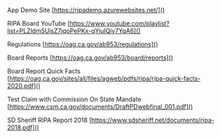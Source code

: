 
App Demo Site
[https://ripademo.azurewebsites.net/]()


RIPA Board YouTube
[https://www.youtube.com/playlist?list=PLZldm5UisZ7jqoPePKx-qYiuIQiy7YqA6]()

Regulations
[https://oag.ca.gov/ab953/regulations]()

Board Reports
[https://oag.ca.gov/ab953/board/reports]()

Board Report Quick Facts
[https://oag.ca.gov/sites/all/files/agweb/pdfs/ripa/ripa-quick-facts-2020.pdf]()

Test Claim with Commission On State Mandate
[https://www.csm.ca.gov/documents/DraftPDwebfinal_001.pdf]()

SD Sheriff RIPA Report 2018
[https://www.sdsheriff.net/documents/ripa-2018.pdf]()
